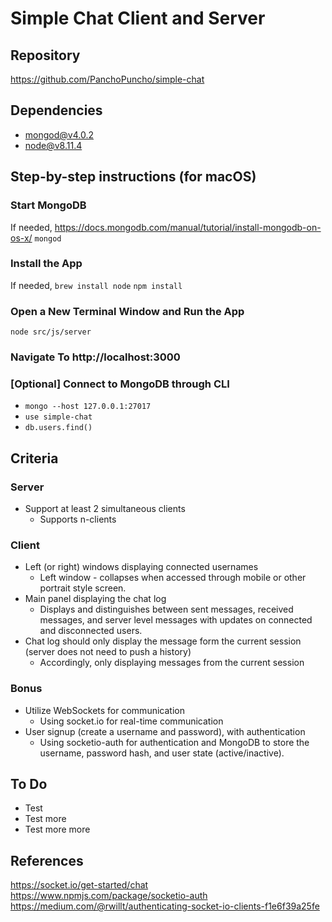 
# Simple Chat Client and Server

## Repository

https://github.com/PanchoPuncho/simple-chat

## Dependencies

- mongod@v4.0.2
- node@v8.11.4

## Step-by-step instructions (for macOS)

### Start MongoDB

If needed, https://docs.mongodb.com/manual/tutorial/install-mongodb-on-os-x/
`mongod`

### Install the App

If needed, `brew install node`
`npm install`

### Open a New Terminal Window and Run the App

`node src/js/server`

### Navigate To http://localhost:3000

### [Optional] Connect to MongoDB through CLI

- `mongo --host 127.0.0.1:27017`
- `use simple-chat`
- `db.users.find()`

## Criteria

### Server

- Support at least 2 simultaneous clients
  - Supports n-clients

### Client

- Left (or right) windows displaying connected usernames
  - Left window - collapses when accessed through mobile or other portrait style screen.
- Main panel displaying the chat log
  - Displays and distinguishes between sent messages, received messages, and server level messages with updates on connected and disconnected users.
- Chat log should only display the message form the current session (server does not need to push a history)
  - Accordingly, only displaying messages from the current session

### Bonus

- Utilize WebSockets for communication
  - Using socket.io for real-time communication
- User signup (create a username and password), with authentication
  - Using socketio-auth for authentication and MongoDB to store the username, password hash, and user state (active/inactive).

## To Do

- Test
- Test more
- Test more more

## References

https://socket.io/get-started/chat  
https://www.npmjs.com/package/socketio-auth  
https://medium.com/@rwillt/authenticating-socket-io-clients-f1e6f39a25fe  
